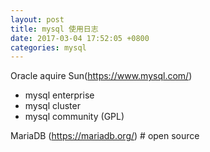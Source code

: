 ```yaml
---
layout: post
title: mysql 使用日志
date: 2017-03-04 17:52:05 +0800
categories: mysql
---
```


Oracle aquire Sun(https://www.mysql.com/)
- mysql enterprise
- mysql cluster 
- mysql community (GPL)
 
MariaDB (https://mariadb.org/) # open source
